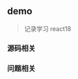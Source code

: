 
## demo

> 记录学习 react18

### 源码相关
<!-- 1. [vue组件里的data为什么是函数返回一个对象](https://jayconscious.github.io/blog/vue/vue2/question/ -->


### 问题相关


